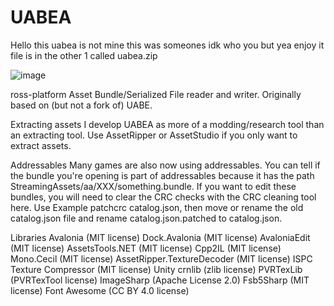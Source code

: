 # UABEA

Hello this uabea is not mine this was someones idk who you but yea enjoy it file is in the other 1 called uabea.zip

![image](https://github.com/user-attachments/assets/114b96da-184e-4ef9-a44d-f3e0458a2c92)


ross-platform Asset Bundle/Serialized File reader and writer. Originally based on (but not a fork of) UABE.

Extracting assets
I develop UABEA as more of a modding/research tool than an extracting tool. Use AssetRipper or AssetStudio if you only want to extract assets.

Addressables
Many games are also now using addressables. You can tell if the bundle you're opening is part of addressables because it has the path StreamingAssets/aa/XXX/something.bundle. If you want to edit these bundles, you will need to clear the CRC checks with the CRC cleaning tool here. Use Example patchcrc catalog.json, then move or rename the old catalog.json file and rename catalog.json.patched to catalog.json.

Libraries
Avalonia (MIT license)
Dock.Avalonia (MIT license)
AvaloniaEdit (MIT license)
AssetsTools.NET (MIT license)
Cpp2IL (MIT license)
Mono.Cecil (MIT license)
AssetRipper.TextureDecoder (MIT license)
ISPC Texture Compressor (MIT license)
Unity crnlib (zlib license)
PVRTexLib (PVRTexTool license)
ImageSharp (Apache License 2.0)
Fsb5Sharp (MIT license)
Font Awesome (CC BY 4.0 license)
